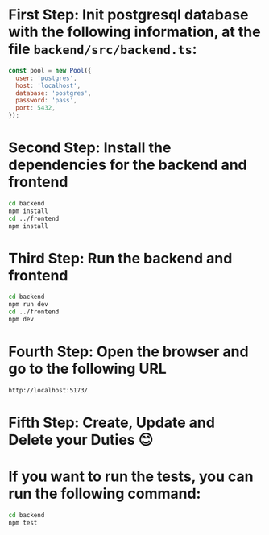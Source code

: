# First Step: Init postgresql database with the following information, at the file `backend/src/backend.ts`:
```javascript
const pool = new Pool({
  user: 'postgres',
  host: 'localhost',
  database: 'postgres',
  password: 'pass',
  port: 5432,
});
```

# Second Step: Install the dependencies for the backend and frontend
```bash
cd backend
npm install
cd ../frontend
npm install
```

# Third Step: Run the backend and frontend
```bash
cd backend
npm run dev
cd ../frontend
npm dev
```

# Fourth Step: Open the browser and go to the following URL
```bash
http://localhost:5173/
```

# Fifth Step: Create, Update and Delete your Duties 😊


# If you want to run the tests, you can run the following command:
```bash
cd backend
npm test
```